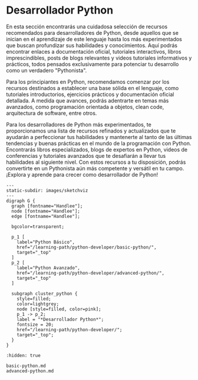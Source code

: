 # Desarrollador Python

En esta sección encontrarás una cuidadosa selección de recursos recomendados
para desarrolladores de Python, desde aquellos que se inician en el aprendizaje
de este lenguaje hasta los más experimentados que buscan profundizar sus
habilidades y conocimientos. Aquí podrás encontrar enlaces a documentación
oficial, tutoriales interactivos, libros imprescindibles, posts de blogs
relevantes y videos tutoriales informativos y prácticos, todos pensados
exclusivamente para potenciar tu desarrollo como un verdadero "Pythonista".

Para los principiantes en Python, recomendamos comenzar por los recursos
destinados a establecer una base sólida en el lenguaje, como tutoriales
introductorios, ejercicios prácticos y documentación oficial detallada. A medida
que avances, podrás adentrarte en temas más avanzados, como programación
orientada a objetos, clean code, arquitectura de software, entre otros.

Para los desarrolladores de Python más experimentados, te proporcionamos una
lista de recursos refinados y actualizados que te ayudarán a perfeccionar tus
habilidades y mantenerte al tanto de las últimas tendencias y buenas prácticas
en el mundo de la programación con Python. Encontrarás libros especializados,
blogs de expertos en Python, videos de conferencias y tutoriales avanzados que
te desafiarán a llevar tus habilidades al siguiente nivel. Con estos recursos a
tu disposición, podrás convertirte en un Pythonista aún más competente y
versátil en tu campo. ¡Explora y aprende para crecer como desarrollador de
Python!

```{sketchviz}
---
static-subdir: images/sketchviz
---
digraph G {
  graph [fontname="Handlee"];
  node [fontname="Handlee"];
  edge [fontname="Handlee"];

  bgcolor=transparent;
  
  p_1 [
    label="Python Básico",
    href="/learning-path/python-developer/basic-python/", 
    target="_top"
  ]
  p_2 [
    label="Python Avanzado",
    href="/learning-path/python-developer/advanced-python/", 
    target="_top"
  ]

  subgraph cluster_python {
    style=filled;
    color=lightgrey;
    node [style=filled, color=pink];
    p_1 -> p_2;
    label = "*Desarrollador Python*";
    fontsize = 20;
    href="/learning-path/python-developer/";
    target="_top";
  }
}
```

```{toctree}
:hidden: true

basic-python.md
advanced-python.md
```
